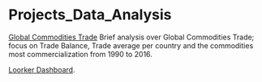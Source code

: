 # Projects_Data_Analysis

[Global Commodities Trade](/global-commodity-trade-until2016.ipynb) Brief analysis over Global Commodities Trade; focus on Trade Balance, Trade average per country and the commodities most 
commercialization from 1990 to 2016.

[Loorker Dashboard]( https://lookerstudio.google.com/s/oe_5i8H4_cU ).

